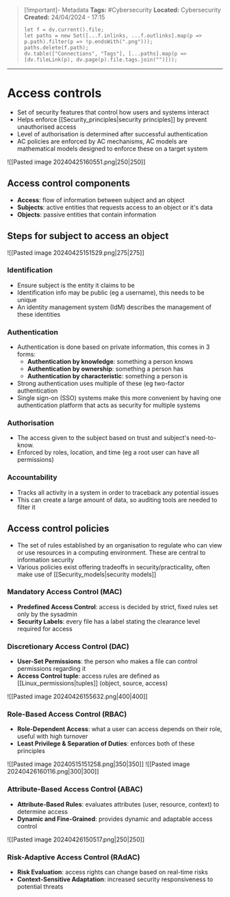 > [!important]- Metadata
> **Tags:** #Cybersecurity 
> **Located:** Cybersecurity
> **Created:** 24/04/2024 - 17:15
> ```dataviewjs
> let f = dv.current().file;
> let paths = new Set([...f.inlinks, ...f.outlinks].map(p => p.path).filter(p => !p.endsWith(".png")));
> paths.delete(f.path);
> dv.table(["Connections", "Tags"], [...paths].map(p => [dv.fileLink(p), dv.page(p).file.tags.join("")]));
> ```

___
# Access controls
- Set of security features that control how users and systems interact
- Helps enforce [[Security_principles|security principles]] by prevent unauthorised access
- Level of authorisation is determined after successful authentication
- AC policies are enforced by AC mechanisms, AC models are mathematical models designed to enforce these on a target system

![[Pasted image 20240425160551.png|250|250]]

## Access control components
- **Access**: flow of information between subject and an object 
- **Subjects**: active entities that requests access to an object or it's data 
- **Objects**:  passive entities that contain information

## Steps for subject to access an object
![[Pasted image 20240425151529.png|275|275]]

### Identification
- Ensure subject is the entity it claims to be 
- Identification info may be public (eg a username), this needs to be unique
- An identity management system (IdM) describes the management of these identities 
### Authentication
- Authentication is done based on private information, this comes in 3 forms:
	- **Authentication by knowledge**: something a person knows 
	- **Authentication by ownership**: something a person has 
	- **Authentication by characteristic**: something a person is
- Strong authentication uses multiple of these (eg two-factor authentication
- Single sign-on (SSO) systems make this more convenient by having one authentication platform that acts as security for multiple systems 
### Authorisation
- The access given to the subject based on trust and subject's need-to-know.
- Enforced by roles, location, and time (eg a root user can have all permissions)
### Accountability
- Tracks all activity in a system in order to traceback any potential issues 
- This can create a large amount of data, so auditing tools are needed to filter it

## Access control policies
- The set of rules established by an organisation to regulate who can view or use resources in a computing environment. These are central to information security 
- Various policies exist offering tradeoffs in security/practicality, often make use of [[Security_models|security models]]
### Mandatory Access Control (MAC)
- **Predefined Access Control**: access is decided by strict, fixed rules set only by the sysadmin
- **Security Labels**: every file has a label stating the clearance level required for access 
### Discretionary Access Control (DAC)
- **User-Set Permissions**: the person who makes a file can control permissions regarding it 
- **Access Control tuple**: access rules are defined as [[Linux_permissions|tuples]] (object, source, access)

![[Pasted image 20240426155632.png|400|400]]
### Role-Based Access Control (RBAC)
- **Role-Dependent Access**: what a user can access depends on their role, useful with high turnover
- **Least Privilege & Separation of Duties**: enforces both of these principles 


![[Pasted image 20240515151258.png|350|350]]
![[Pasted image 20240426160116.png|300|300]]
### Attribute-Based Access Control (ABAC)
- **Attribute-Based Rules**: evaluates attributes (user, resource, context) to determine access
- **Dynamic and Fine-Grained**: provides dynamic and adaptable access control

![[Pasted image 20240426150517.png|250|250]]
### Risk-Adaptive Access Control (RAdAC)
- **Risk Evaluation**: access rights can change based on real-time risks 
- **Context-Sensitive Adaptation**: increased security responsiveness to potential threats
